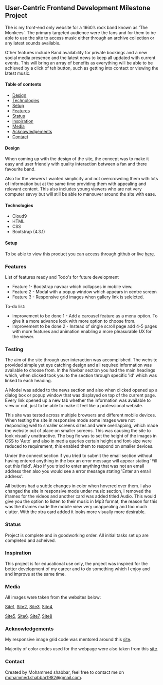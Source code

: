 User-Centric Frontend Development Milestone Project  
------------------------

The is my front-end only website for a 1960’s rock band known as 'The Monkees'. The primary targeted audience were the fans and for them 
to be able to use the site to access music either through an archive collection or any latest sounds available. 

Other features include Band availability for private bookings and a new social media presence and the latest news to keep all updated with current events. This will bring an array of benefits
as everything will be able to be achieved by a click of teh button, such as getting into contact or viewing the latest music.

#### Table of contents
* [Design](#design)
* [Technologies](#technologies)
* [Setup](#setup)
* [Features](#features)
* [Status](#status)
* [Inspiration](#inspiration)
* [Media](#media)
* [Acknowledgements](#acknowledgements)
* [Contact](#contact)

#### Design
When coming up with the design of the site, the concept was to make it easy and user friendly with quality interaction between a fan and there favourite band. 

Also for the viewers I wanted simplicity and not overcrowding them with lots of information but at the same time providing them with appealing and relevant content. This also includes young viewers who are not
very computer savvy but will still be able to manouver around the site with ease.

<!--
![GitHub Logo](images/band1.jpg)
Format: ![band](url)-->

#### Technologies

-  Cloud9
-  HTML
-  CSS
-  Bootstrap (4.3.1)

#### Setup


To be able to view this product you can access through github or live
[here][Project]. 

[Project]:https://shabbar786.github.io/User-Centric-milestone-project/

### Features

List of features ready and Todo's for future development

- Feature 1- Bootstrap navbar which collapses in mobile view.
- Feature 2 - Modal with a popup window which appears in centre screen
- Feature 3 - Responsive grid images when gallery link is selelcted.

To-do list:

- Improvement to be done 1 - Add a carousel feature as a menu option. To give it a more advance look with more option to choose from.
- Improvement to be done 2 - Instead of single scroll page add 4-5 pages with more features and animation enabling a more pleasurable UX for the viewer.

### Testing
The aim of the site through user interaction was accomplished. The website provided simple yet eye catching design and all required information was available to choose from.
In the Navbar section you had the main headings which, when clicked took you to the section through specific 'id' which was linked to each heading. 

A Model was added to the news section and also when clicked opened up a dialog box or popup window that was displayed on top of the current page. Every link opened up a new tab whether the information was available to view or not, 
just to be able to make it feel like a professional website.

This site was tested across multiple browsers and different mobile devices. When testing the site in responsive mode some images were not responding well to smaller screens sizes and were overlapping, which made the website out of place on smaller screens. This was causing the site to look visually
unattractive. The bug fix was to set the height of the images in CSS to 'Auto' and also in media queries certain height and font-size were reduced to requirement, this enabled them to respond on smaller devices.

Under the connect section if you tried to submit the email section without having entered anything in the box an error message will appear stating 'Fill out this field'. Also if you tried to enter
anything that was not an email address then also you would see a error message stating 'Enter an email address'.

All buttons had a subtle changes in color when hovered over them. I also changed the site in responsive mode under music section, I removed the iframes for the videos and another card was added titled Audio. This would give you the option to listen to their music in Mp3 
format, the reason for this was the iframes made the mobile view very unappealing and too much clutter. With the xtra card added it looks more visually more desirable.



### Status

Project is complete and in goodworking order. All initial tasks set up are completed and acheived.

### Inspiration

This project is for educational use only, the project was inspired for the better development of my career and to do something which I enjoy and and improve at the same time.

### Media

All images were taken from the websites below:

[Site1][Grid], [Site2](https://5dcreations.com/branding/20-free-social-media-background-1/ ), [Site3](https://www.tvinsider.com/756298/watch-the-monkees-tv-series-metv/), [Site4](https://www.npr.org/2018/12/29/676852011/the-monkees-tried-to-cut-their-strings-with-head?t=1560453184534), 

[Grid]: https://www.monkees.net/monkees-art-piece/, 

[Site5](https://www.pinterest.co.uk/pin/237001999119075592/), [Site6](http://nightflight.com/merry-christmas-the-monkeess-a-cappella-version-of-the-traditional-spanish-carol-riu-riu-chiu/), [Site7](https://instrumentalfx.co/the-monkees-im-a-believer-instrumental/), [Site8](https://www.pinterest.com/pin/143974519307681728/)


### Acknowledgements

My responsive image grid code was mentored around this
[site][Grid].


Majority of color codes used for the webpage were also taken from this
[site][Colors].

[colors]: https://www.lockedownseo.com/social-media-colors/

### Contact

Created by Mohammed shabbar, feel free to contact me on mohammed.shabbar1982@gmail.com.


